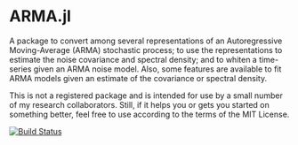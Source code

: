 # ARMA.jl

A package to convert among several representations of an Autoregressive Moving-Average (ARMA) stochastic process; to use the representations to estimate the noise covariance and spectral density; and to whiten a time-series given an ARMA noise model. Also, some features are available to fit ARMA models given an estimate of the covariance or spectral density.

This is not a registered package and is intended for use by a small number of my research collaborators. Still, if it helps you or gets you started on something better, feel free to use according to the terms of the MIT License.

[![Build Status](https://github.com/joefowler/ARMA.jl/actions/workflows/test.yml/badge.svg)](https://github.com/joefowler/ARMA.jl/actions)
